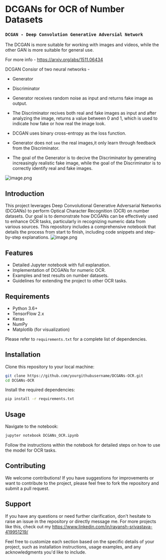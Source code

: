 # DCGANs for OCR of Number Datasets
### `DCGAN - Deep Convolution Generative Adversial Network`

The DCGAN is more suitable for working with images and videos, while the other GAN is more suitable for general use.

For more info - https://arxiv.org/abs/1511.06434

DCGAN Consisr of two neural networks - 
- Generator
- Discriminator

- Generator receives random noise as input and returns fake image as output.
- The Discriminator recives both real and fake images as input and after analyzing the image, returns a value between 0 and 1, which is used to indicate how fake or how real the image look.
- DCGAN uses binary cross-entropy as the loss function.
- Generator does not `see` the real images,it only learn through feedback from the Discriminator.
- The goal of the Generator is to decive the Discriminator by generating increasingly realistic fake image, while the goal of the Discriminator is to correctly identify real and fake images.

![image.png](attachment:image.png)



## Introduction

This project leverages Deep Convolutional Generative Adversarial Networks (DCGANs) to perform Optical Character Recognition (OCR) on number datasets. Our goal is to demonstrate how DCGANs can be effectively used to enhance OCR tasks, particularly in recognizing numeric data from various sources. This repository includes a comprehensive notebook that details the process from start to finish, including code snippets and step-by-step explanations.
![image.png](attachment:image.png)

## Features

- Detailed Jupyter notebook with full explanation.
- Implementation of DCGANs for numeric OCR.
- Examples and test results on number datasets.
- Guidelines for extending the project to other OCR tasks.

## Requirements

- Python 3.6+
- TensorFlow 2.x
- Keras
- NumPy
- Matplotlib (for visualization)

Please refer to `requirements.txt` for a complete list of dependencies.

## Installation

Clone this repository to your local machine:

```bash
git clone https://github.com/yourgithubusername/DCGANs-OCR.git
cd DCGANs-OCR
```

Install the required dependencies:

```bash
pip install -r requirements.txt
```

## Usage

Navigate to the notebook:

```bash
jupyter notebook DCGANs_OCR.ipynb
```

Follow the instructions within the notebook for detailed steps on how to use the model for OCR tasks.

## Contributing

We welcome contributions! If you have suggestions for improvements or want to contribute to the project, please feel free to fork the repository and submit a pull request.

## Support

If you have any questions or need further clarification, don't hesitate to raise an issue in the repository or directly message me. For more projects like this, check out my https://www.linkedin.com/in/rayansh-srivastava-419951219/


Feel free to customize each section based on the specific details of your project, such as installation instructions, usage examples, and any acknowledgments you'd like to include.

